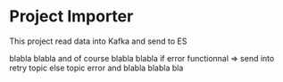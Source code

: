 # Project Importer

This project read data into Kafka and send to ES

blabla
blabla
and of course
blabla
blabla
if error functionnal => send into retry topic else topic error
and
blabla
blabla
bla